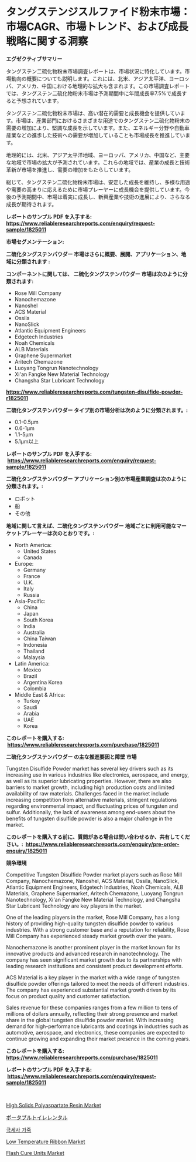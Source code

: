 <p><h1>タングステンジスルファイド粉末市場：市場CAGR、市場トレンド、および成長戦略に関する洞察</h1></p><p><strong>エグゼクティブサマリー</strong></p>
<p><p>タングステン二硫化物粉末市場調査レポートは、市場状況に特化しています。市場動向の概要についても説明します。これには、北米、アジア太平洋、ヨーロッパ、アメリカ、中国における地理的な拡大も含まれます。この市場調査レポートでは、タングステン二硫化物粉末市場は予測期間中に年間成長率7.5%で成長すると予想されています。</p><p>タングステン二硫化物粉末市場は、高い潜在的需要と成長機会を提供しています。市場は、産業部門におけるさまざまな用途でのタングステン二硫化物粉末の需要の増加により、堅調な成長を示しています。また、エネルギー分野や自動車産業などの進歩した技術への需要が増加していることも市場成長を推進しています。</p><p>地理的には、北米、アジア太平洋地域、ヨーロッパ、アメリカ、中国など、主要な地域で市場の拡大が予測されています。これらの地域では、産業の成長と技術革新が市場を推進し、需要の増加をもたらしています。</p><p>総じて、タングステン二硫化物粉末市場は、安定した成長を維持し、多様な用途や需要の高まりに応えるために市場プレーヤーに成長機会を提供しています。今後の予測期間中、市場は着実に成長し、新興産業や技術の進展により、さらなる成長が期待されます。</p></p>
<p><strong>レポートのサンプル PDF を入手する: <a href="https://www.reliableresearchreports.com/enquiry/request-sample/1825011">https://www.reliableresearchreports.com/enquiry/request-sample/1825011</a></strong></p>
<p><strong>市場セグメンテーション:</strong></p>
<p><strong> 二硫化タングステンパウダー 市場はさらに概要、展開、アプリケーション、地域に分類されます :</strong></p>
<p><strong>コンポーネントに関しては、 二硫化タングステンパウダー 市場は次のように分類されます: &nbsp;</strong></p>
<p><ul><li>Rose Mill Company</li><li>Nanochemazone</li><li>Nanoshel</li><li>ACS Material</li><li>Ossila</li><li>NanoSlick</li><li>Atlantic Equipment Engineers</li><li>Edgetech Industries</li><li>Noah Chemicals</li><li>ALB Materials</li><li>Graphene Supermarket</li><li>Aritech Chemazone</li><li>Luoyang Tongrun Nanotechnology</li><li>Xi'an Fangke New Material Technology</li><li>Changsha Star Lubricant Technology</li></ul></p>
<p><strong><a href="https://www.reliableresearchreports.com/tungsten-disulfide-powder-r1825011">https://www.reliableresearchreports.com/tungsten-disulfide-powder-r1825011</a></strong></p>
<p><strong> 二硫化タングステンパウダー タイプ別の市場分析は次のように分類されます。:</strong></p>
<p><ul><li>0.1-0.5μm</li><li>0.6-1μm</li><li>1.1-5μm</li><li>5.1μm以上</li></ul></p>
<p><strong>レポートのサンプル PDF を入手する: &nbsp;<a href="https://www.reliableresearchreports.com/enquiry/request-sample/1825011">https://www.reliableresearchreports.com/enquiry/request-sample/1825011</a></strong></p>
<p><strong> 二硫化タングステンパウダー アプリケーション別の市場産業調査は次のように分類されます。:</strong></p>
<p><ul><li>ロボット</li><li>船</li><li>その他</li></ul></p>
<p><strong>地域に関して言えば、二硫化タングステンパウダー 地域ごとに利用可能なマーケットプレーヤーは次のとおりです。:</strong></p>
<p><ul>
    <li>
        North America:
        <ul>
            <li>United States</li>
            <li>Canada</li>
        </ul>
    </li>
    <li>
        Europe:
        <ul>
            <li>Germany</li>
            <li>France</li>
            <li>U.K.</li>
            <li>Italy</li>
            <li>Russia</li>
        </ul>
    </li>
    <li>
        Asia-Pacific:
        <ul>
            <li>China</li>
            <li>Japan</li>
            <li>South Korea</li>
            <li>India</li>
            <li>Australia</li>
            <li>China Taiwan</li>
            <li>Indonesia</li>
            <li>Thailand</li>
            <li>Malaysia</li>
        </ul>
    </li>
    <li>
        Latin America:
        <ul>
            <li>Mexico</li>
            <li>Brazil</li>
            <li>Argentina Korea</li>
            <li>Colombia</li>
        </ul>
    </li>
    <li>
        Middle East & Africa:
        <ul>
            <li>Turkey</li>
            <li>Saudi</li>
            <li>Arabia</li>
            <li>UAE</li>
            <li>Korea</li>
        </ul>
    </li>
    </ul></p>
<p><strong>このレポートを購入する: &nbsp;<a href="https://www.reliableresearchreports.com/purchase/1825011">https://www.reliableresearchreports.com/purchase/1825011</a></strong></p>
<p><strong>二硫化タングステンパウダー の主な推進要因と障壁 市場</strong></p>
<p><p>Tungsten Disulfide Powder market has several key drivers such as its increasing use in various industries like electronics, aerospace, and energy, as well as its superior lubricating properties. However, there are also barriers to market growth, including high production costs and limited availability of raw materials. Challenges faced in the market include increasing competition from alternative materials, stringent regulations regarding environmental impact, and fluctuating prices of tungsten and sulfur. Additionally, the lack of awareness among end-users about the benefits of tungsten disulfide powder is also a major challenge in the market.</p></p>
<p><strong>このレポートを購入する前に、質問がある場合は問い合わせるか、共有してください。:&nbsp; <a href="https://www.reliableresearchreports.com/enquiry/pre-order-enquiry/1825011">https://www.reliableresearchreports.com/enquiry/pre-order-enquiry/1825011</a></strong></p>
<p><strong>競争環境</strong></p>
<p><p>Competitive Tungsten Disulfide Powder market players such as Rose Mill Company, Nanochemazone, Nanoshel, ACS Material, Ossila, NanoSlick, Atlantic Equipment Engineers, Edgetech Industries, Noah Chemicals, ALB Materials, Graphene Supermarket, Aritech Chemazone, Luoyang Tongrun Nanotechnology, Xi'an Fangke New Material Technology, and Changsha Star Lubricant Technology are key players in the market.</p><p>One of the leading players in the market, Rose Mill Company, has a long history of providing high-quality tungsten disulfide powder to various industries. With a strong customer base and a reputation for reliability, Rose Mill Company has experienced steady market growth over the years.</p><p>Nanochemazone is another prominent player in the market known for its innovative products and advanced research in nanotechnology. The company has seen significant market growth due to its partnerships with leading research institutions and consistent product development efforts.</p><p>ACS Material is a key player in the market with a wide range of tungsten disulfide powder offerings tailored to meet the needs of different industries. The company has experienced substantial market growth driven by its focus on product quality and customer satisfaction.</p><p>Sales revenue for these companies ranges from a few million to tens of millions of dollars annually, reflecting their strong presence and market share in the global tungsten disulfide powder market. With increasing demand for high-performance lubricants and coatings in industries such as automotive, aerospace, and electronics, these companies are expected to continue growing and expanding their market presence in the coming years.</p></p>
<p><strong>このレポートを購入する: &nbsp; <a href="https://www.reliableresearchreports.com/purchase/1825011">https://www.reliableresearchreports.com/purchase/1825011</a></strong></p>
<p><strong>レポートのサンプル PDF を入手する: &nbsp;<a href="https://www.reliableresearchreports.com/enquiry/request-sample/1825011">https://www.reliableresearchreports.com/enquiry/request-sample/1825011</a></strong><strong></strong></p>
<p>&nbsp;</p>
<p><p><a href="https://www.linkedin.com/pulse/high-solids-polyaspartate-resin-market-research-report-reveals-9tgzc?trackingId=LZ5ap%2FlwlmV5O7TUasKw%2FQ%3D%3D">High Solids Polyaspartate Resin Market</a></p><p><a href="https://github.com/JacksonWiza1924/Market-Research-Report-List-1/blob/main/922019331481.md">ポータブルトイレレンタル</a></p><p><a href="https://github.com/RichardLueilwitz787/Market-Research-Report-List-1/blob/main/142620628997.md">극세사 가죽</a></p><p><a href="https://www.linkedin.com/pulse/low-temperature-ribbon-market-size-growth-outlook-from-2024-dvm6e?trackingId=xWGeUy8koUfku4k%2BufMg6g%3D%3D">Low Temperature Ribbon Market</a></p><p><a href="https://github.com/Sherrillcrooksxa8i18ucf2m/Market-Research-Report-List-2/blob/main/flash-cure-units-market.md">Flash Cure Units Market</a></p></p>